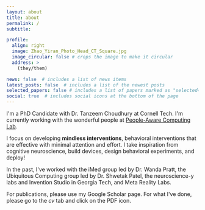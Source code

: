 ```yaml
---
layout: about
title: about
permalink: /
subtitle: 

profile:
  align: right
  image: Zhao_Yiran_Photo_Head_CT_Square.jpg
  image_circular: false # crops the image to make it circular
  address: >
    (they/them)

news: false  # includes a list of news items
latest_posts: false  # includes a list of the newest posts
selected_papers: false # includes a list of papers marked as "selected={true}"
social: true  # includes social icons at the bottom of the page
---
```


I'm a PhD Candidate with Dr. Tanzeem Choudhury at Cornell Tech. I'm currently working with the wonderful people at [People-Aware Computing Lab](https://pac.cs.cornell.edu/). 

I focus on developing **mindless interventions**, behavioral interventions that are effective with minimal attention and effort. I take inspiration from cognitive neuroscience, build devices, design behavioral experiments, and deploy! 

In the past, I've worked with the iMed group led by Dr. Wanda Pratt, the Ubiquitous Computing group led by Dr. Shwetak Patel, the neuroscience-y labs and Invention Studio in Georgia Tech, and Meta Reality Labs. 

For publications, please use my Google Scholar page. For what I've done, please go to the *cv* tab and click on the PDF icon. 

<!-- Write your biography here. Tell the world about yourself. Link to your favorite [subreddit](http://reddit.com). You can put a picture in, too. The code is already in, just name your picture `prof_pic.jpg` and put it in the `img/` folder.

Put your address / P.O. box / other info right below your picture. You can also disable any of these elements by editing `profile` property of the YAML header of your `_pages/about.md`. Edit `_bibliography/papers.bib` and Jekyll will render your [publications page](/al-folio/publications/) automatically.

Link to your social media connections, too. This theme is set up to use [Font Awesome icons](http://fortawesome.github.io/Font-Awesome/) and [Academicons](https://jpswalsh.github.io/academicons/), like the ones below. Add your Facebook, Twitter, LinkedIn, Google Scholar, or just disable all of them. -->

